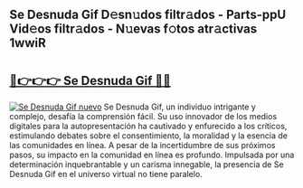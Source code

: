 ## Se Desnuda Gif D𝚎sn𝚞dos filtr𝚊dos - Parts-ppU Vid𝚎os filtr𝚊dos - N𝚞evas f𝚘tos atr𝚊ctivas 1wwiR

# <h2><a href="http://mbaeei.tromn.icu/?c=Se+Desnuda+Gif">🔗👉👉👉 Se Desnuda Gif 🔗🔗</a></h2>

[![Se Desnuda Gif nuevo](https://i.imgur.com/pEAQMta.gif)](http://mbaeei.tromn.icu/?c=Se+Desnuda+Gif)
Se Desnuda Gif, un individuo intrigante y complejo, desafía la comprensión fácil. Su uso innovador de los medios digitales para la autopresentación ha cautivado y enfurecido a los críticos, estimulando debates sobre el consentimiento, la moralidad y la esencia de las comunidades en línea. A pesar de la incertidumbre de sus próximos pasos, su impacto en la comunidad en línea es profundo. Impulsada por una determinación inquebrantable y un carisma innegable, la presencia de Se Desnuda Gif en el universo virtual no tiene paralelo.
